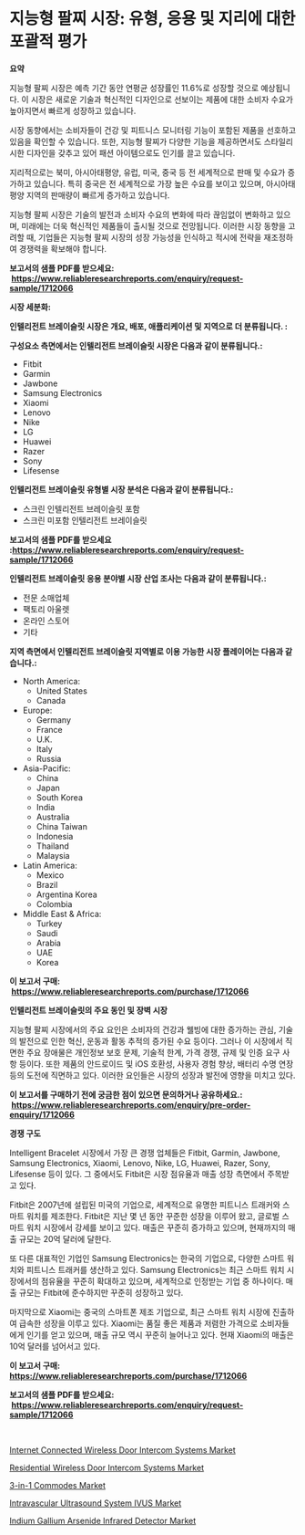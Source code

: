 <p><h1>지능형 팔찌 시장: 유형, 응용 및 지리에 대한 포괄적 평가</h1></p><p><strong>요약</strong></p>
<p><p>지능형 팔찌 시장은 예측 기간 동안 연평균 성장률인 11.6%로 성장할 것으로 예상됩니다. 이 시장은 새로운 기술과 혁신적인 디자인으로 선보이는 제품에 대한 소비자 수요가 높아지면서 빠르게 성장하고 있습니다.</p><p>시장 동향에서는 소비자들이 건강 및 피트니스 모니터링 기능이 포함된 제품을 선호하고 있음을 확인할 수 있습니다. 또한, 지능형 팔찌가 다양한 기능을 제공하면서도 스타일리시한 디자인을 갖추고 있어 패션 아이템으로도 인기를 끌고 있습니다.</p><p>지리적으로는 북미, 아시아태평양, 유럽, 미국, 중국 등 전 세계적으로 판매 및 수요가 증가하고 있습니다. 특히 중국은 전 세계적으로 가장 높은 수요를 보이고 있으며, 아시아태평양 지역의 판매량이 빠르게 증가하고 있습니다.</p><p>지능형 팔찌 시장은 기술의 발전과 소비자 수요의 변화에 따라 끊임없이 변화하고 있으며, 미래에는 더욱 혁신적인 제품들이 출시될 것으로 전망됩니다. 이러한 시장 동향을 고려할 때, 기업들은 지능형 팔찌 시장의 성장 가능성을 인식하고 적시에 전략을 재조정하여 경쟁력을 확보해야 합니다.</p></p>
<p><strong>보고서의 샘플 PDF를 받으세요: &nbsp;<a href="https://www.reliableresearchreports.com/enquiry/request-sample/1712066">https://www.reliableresearchreports.com/enquiry/request-sample/1712066</a></strong></p>
<p><strong>시장 세분화:</strong></p>
<p><strong> 인텔리전트 브레이슬릿 시장은 개요, 배포, 애플리케이션 및 지역으로 더 분류됩니다. :</strong></p>
<p><strong>구성요소 측면에서는 인텔리전트 브레이슬릿 시장은 다음과 같이 분류됩니다.:</strong></p>
<p><ul><li>Fitbit</li><li>Garmin</li><li>Jawbone</li><li>Samsung Electronics</li><li>Xiaomi</li><li>Lenovo</li><li>Nike</li><li>LG</li><li>Huawei</li><li>Razer</li><li>Sony</li><li>Lifesense</li></ul></p>
<p><strong> 인텔리전트 브레이슬릿 유형별 시장 분석은 다음과 같이 분류됩니다.:</strong></p>
<p><ul><li>스크린 인텔리전트 브레이슬릿 포함</li><li>스크린 미포함 인텔리전트 브레이슬릿</li></ul></p>
<p><strong>보고서의 샘플 PDF를 받으세요 :<a href="https://www.reliableresearchreports.com/enquiry/request-sample/1712066">https://www.reliableresearchreports.com/enquiry/request-sample/1712066</a></strong></p>
<p><strong> 인텔리전트 브레이슬릿 응용 분야별 시장 산업 조사는 다음과 같이 분류됩니다.:</strong></p>
<p><ul><li>전문 소매업체</li><li>팩토리 아울렛</li><li>온라인 스토어</li><li>기타</li></ul></p>
<p><strong>지역 측면에서 인텔리전트 브레이슬릿 지역별로 이용 가능한 시장 플레이어는 다음과 같습니다.:</strong></p>
<p><ul>
    <li>
        North America:
        <ul>
            <li>United States</li>
            <li>Canada</li>
        </ul>
    </li>
    <li>
        Europe:
        <ul>
            <li>Germany</li>
            <li>France</li>
            <li>U.K.</li>
            <li>Italy</li>
            <li>Russia</li>
        </ul>
    </li>
    <li>
        Asia-Pacific:
        <ul>
            <li>China</li>
            <li>Japan</li>
            <li>South Korea</li>
            <li>India</li>
            <li>Australia</li>
            <li>China Taiwan</li>
            <li>Indonesia</li>
            <li>Thailand</li>
            <li>Malaysia</li>
        </ul>
    </li>
    <li>
        Latin America:
        <ul>
            <li>Mexico</li>
            <li>Brazil</li>
            <li>Argentina Korea</li>
            <li>Colombia</li>
        </ul>
    </li>
    <li>
        Middle East & Africa:
        <ul>
            <li>Turkey</li>
            <li>Saudi</li>
            <li>Arabia</li>
            <li>UAE</li>
            <li>Korea</li>
        </ul>
    </li>
    </ul></p>
<p><strong>이 보고서 구매: &nbsp;<a href="https://www.reliableresearchreports.com/purchase/1712066">https://www.reliableresearchreports.com/purchase/1712066</a></strong></p>
<p><strong>인텔리전트 브레이슬릿의 주요 동인 및 장벽 시장</strong></p>
<p><p>지능형 팔찌 시장에서의 주요 요인은 소비자의 건강과 웰빙에 대한 증가하는 관심, 기술의 발전으로 인한 혁신, 운동과 활동 추적의 증가된 수요 등이다. 그러나 이 시장에서 직면한 주요 장애물은 개인정보 보호 문제, 기술적 한계, 가격 경쟁, 규제 및 인증 요구 사항 등이다. 또한 제품의 안드로이드 및 iOS 호환성, 사용자 경험 향상, 배터리 수명 연장 등의 도전에 직면하고 있다. 이러한 요인들은 시장의 성장과 발전에 영향을 미치고 있다.</p></p>
<p><strong>이 보고서를 구매하기 전에 궁금한 점이 있으면 문의하거나 공유하세요.: &nbsp;<a href="https://www.reliableresearchreports.com/enquiry/pre-order-enquiry/1712066">https://www.reliableresearchreports.com/enquiry/pre-order-enquiry/1712066</a></strong></p>
<p><strong>경쟁 구도</strong></p>
<p><p>Intelligent Bracelet 시장에서 가장 큰 경쟁 업체들은 Fitbit, Garmin, Jawbone, Samsung Electronics, Xiaomi, Lenovo, Nike, LG, Huawei, Razer, Sony, Lifesense 등이 있다. 그 중에서도 Fitbit은 시장 점유율과 매출 성장 측면에서 주목받고 있다. </p><p>Fitbit은 2007년에 설립된 미국의 기업으로, 세계적으로 유명한 피트니스 트래커와 스마트 워치를 제조한다. Fitbit은 지난 몇 년 동안 꾸준한 성장을 이루어 왔고, 글로벌 스마트 워치 시장에서 강세를 보이고 있다. 매출은 꾸준히 증가하고 있으며, 현재까지의 매출 규모는 20억 달러에 달한다.</p><p>또 다른 대표적인 기업인 Samsung Electronics는 한국의 기업으로, 다양한 스마트 워치와 피트니스 트래커를 생산하고 있다. Samsung Electronics는 최근 스마트 워치 시장에서의 점유율을 꾸준히 확대하고 있으며, 세계적으로 인정받는 기업 중 하나이다. 매출 규모는 Fitbit에 준수하지만 꾸준히 성장하고 있다.</p><p>마지막으로 Xiaomi는 중국의 스마트폰 제조 기업으로, 최근 스마트 워치 시장에 진출하여 급속한 성장을 이루고 있다. Xiaomi는 품질 좋은 제품과 저렴한 가격으로 소비자들에게 인기를 얻고 있으며, 매출 규모 역시 꾸준히 늘어나고 있다. 현재 Xiaomi의 매출은 10억 달러를 넘어서고 있다.</p></p>
<p><strong>이 보고서 구매: &nbsp; <a href="https://www.reliableresearchreports.com/purchase/1712066">https://www.reliableresearchreports.com/purchase/1712066</a></strong></p>
<p><strong>보고서의 샘플 PDF를 받으세요: &nbsp;<a href="https://www.reliableresearchreports.com/enquiry/request-sample/1712066">https://www.reliableresearchreports.com/enquiry/request-sample/1712066</a></strong><strong></strong></p>
<p>&nbsp;</p>
<p><p><a href="https://chivalrous-flock-a86.notion.site/Internet-Connected-Wireless-Door-Intercom-Systems-Market-Size-and-Growth-Market-Segmentation-Regio-7f683781af4647da9388e471983f5ee5">Internet Connected Wireless Door Intercom Systems Market</a></p><p><a href="https://faithful-glue-af3.notion.site/Residential-Wireless-Door-Intercom-Systems-Market-Provides-a-Comprehensive-Analysis-Including-a-Macr-5f41d19bef8c440b97c344c04f9e410b">Residential Wireless Door Intercom Systems Market</a></p><p><a href="https://view.publitas.com/reportprime-1/insights-into-3-in-1-commodes-market-size-analysing-market-share-trends-and-growth-from-2024-to-2031/">3-in-1 Commodes Market</a></p><p><a href="https://github.com/bobicer/Market-Research-Report-List-2/blob/main/intravascular-ultrasound-system-ivus-market.md">Intravascular Ultrasound System IVUS Market</a></p><p><a href="https://github.com/timeliteaut/Market-Research-Report-List-1/blob/main/indium-gallium-arsenide-infrared-detector-market.md">Indium Gallium Arsenide Infrared Detector Market</a></p></p>